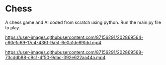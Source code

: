# Chess
A chess game and AI coded from scratch using python. Run the main.py file to play.


https://user-images.githubusercontent.com/87156291/202869564-c60e1c69-17c4-436f-9a5f-6e0a1de89fdd.mp4


https://user-images.githubusercontent.com/87156291/202869568-73cddb88-c9c1-4f50-9dac-392e622aa44a.mp4

